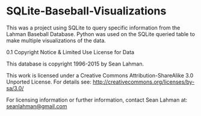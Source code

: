 # SQLite-Baseball-Visualizations

This was a project using SQLite to query specific information from the Lahman Baseball Database. Python was used on the SQLite queried table to make multiple visualizations of the data.

0.1 Copyright Notice & Limited Use License for Data

This database is copyright 1996-2015 by Sean Lahman. 

This work is licensed under a Creative Commons Attribution-ShareAlike 3.0 Unported License. For details see: http://creativecommons.org/licenses/by-sa/3.0/


For licensing information or further information, contact Sean Lahman
at: seanlahman@gmail.com
